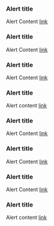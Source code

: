 <div class="au-page-alerts au-page-alerts--info" role="alert">
  <h3>Alert title</h3>
  <p>Alert Content <a href="#">link</a></p>
</div>

<div class="au-page-alerts au-page-alerts--success" role="alert">
  <h3>Alert title</h3>
  <p>Alert Content <a href="#">link</a></p>
</div>

<div class="au-page-alerts au-page-alerts--error" role="alert">
  <h3>Alert title</h3>
  <p>Alert Content <a href="#">link</a></p>
</div>

<div class="au-page-alerts au-page-alerts--warning" role="alert">
  <h3>Alert title</h3>
  <p>Alert content <a href="#">link</a></p>
</div>

<div class="au-body au-body--dark">
  <div class="au-page-alerts au-page-alerts--info" role="alert">
    <h3>Alert title</h3>
    <p>Alert Content <a href="#">link</a></p>
  </div>

  <div class="au-page-alerts au-page-alerts--success" role="alert">
    <h3>Alert title</h3>
    <p>Alert Content <a href="#">link</a></p>
  </div>

  <div class="au-page-alerts au-page-alerts--error" role="alert">
    <h3>Alert title</h3>
    <p>Alert Content <a href="#">link</a></p>
  </div>

  <div class="au-page-alerts au-page-alerts--warning" role="alert">
    <h3>Alert title</h3>
    <p>Alert content <a href="#">link</a></p>
  </div>
</div>

